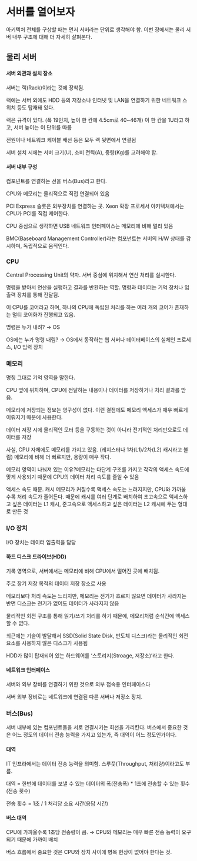 # 서버를 열어보자

아키텍처 전체를 구상할 때는 먼저 서버라는 단위로 생각해야 함. 이번 장에서는 물리 서버 내부 구조에 대해 더 자세히 살펴본다.

## 물리 서버

#### 서버 외관과 설치 장소

서버는 랙(Rack)이라는 것에 장착됨.

랙에는 서버 외에도 HDD 등의 저장소나 인터넷 및 LAN을 연결하기 위한 네트워크 스위치 등도 탑재돼 있다.

랙은 규격이 있다. (폭 19인치, 높이 한 칸에 4.5cm로 40\~46개) 이 한 칸을 1U라고 하고, 서버 높이는 이 단위를 따름

전원이나 네트워크 케이블 배선 등은 모두 랙 뒷면에서 연결됨

서버 설치 시에는 서버 크기(U), 소비 전력(A), 중량(Kg)를 고려해야 함.

#### 서버 내부 구성

컴포넌트를 연결하는 선을 버스(Bus)라고 한다.

CPU와 메모리는 물리적으로 직접 연결되어 있음

PCI Express 슬롯은 외부장치를 연결하는 곳. Xeon 확장 프로세서 아키텍처에서는 CPU가 PCI를 직접 제어한다.

CPU 중심으로 생각하면 USB 네트워크 인터페이스는 메모리에 비해 멀리 있음

BMC(Baseboard Management Controller)라는 컴포넌트는 서버의 H/W 상태를 감시하며, 독립적으로 움직인다.

### CPU

Central Processing Unit의 약자. 서버 중심에 위치해서 연산 처리를 실시한다.

명령을 받아서 연산을 실행하고 결과를 반환하는 역할. 명령과 데이터는 기억 장치나 입출력 장치를 통해 전달됨.

이 CPU를 코어라고 하며, 하나의 CPU에 독립된 처리를 하는 여러 개의 코어가 존재하는 멀티 코어화가 진행되고 있음.

명령은 누가 내려? → OS

OS에는 누가 명령 내림? → OS에서 동작하는 웹 서버나 데이터베이스의 실체인 프로세스, I/O 입력 장치

### 메모리

명칭 그대로 기억 영역을 말한다.

CPU 옆에 위치하며, CPU에 전달하는 내용이나 데이터를 저장하거나 처리 결과를 받음.

메모리에 저장되는 정보는 영구성이 없다. 이런 결점에도 메모리 액세스가 매우 빠르게 이뤄지기 때문에 사용한다.

데이터 저장 시에 물리적인 모터 등을 구동하는 것이 아니라 전기적인 처리만으로도 데이터를 저장

사실, CPU 자체에도 메모리를 가지고 있음. (레지스터나 1차(L1)/2차(L2) 캐시라고 불림) 메모리에 비해 더 빠르지만, 용량이 매우 작다.

메모리 영역이 나눠져 있는 이유?메모리는 다단계 구조를 가지고 각각의 액세스 속도에 맞게 사용되기 때문에 CPU의 데이터 처리 속도를 줄일 수 있음

액세스 속도 때문. 캐시 메모리가 커질수록 액세스 속도는 느려지지만, CPU와 가까울 수록 처리 속도가 줄어든다. 때문에 캐시를 여러 단계로 배치하여 초고속으로 액세스하고 싶은 데이터는 L1 캐시, 준고속으로 액세스하고 싶은 데이터는 L2 캐시에 두는 형대로 만든 것

### I/O 장치

I/O 장치는 데이터 입출력을 담당

#### 하드 디스크 드라이브(HDD)

기록 영역으로, 서버에서는 메모리에 비해 CPU에서 떨어진 곳에 배치됨.

주로 장기 저장 목적의 데이터 저장 장소로 사용

메모리보다 처리 속도는 느리지만, 메모리는 전기가 흐르지 않으면 데이터가 사라지는 반면 디스크는 전기가 없어도 데이터가 사라지지 않음

물리적인 회전 구조를 통해 읽기/쓰기 처리를 하기 때문에, 메모리처럼 순식간에 액세스할 수 없다.

최근에는 기술이 발달해서 SSD(Solid State Disk, 반도체 디스크)라는 물리적인 회전 요소를 사용하지 않은 디스크가 사용됨

HDD가 많이 탑재되어 있는 하드웨어를 ‘스토리지(Stroage, 저장소)’라고 한다.

#### 네트워크 인터페이스

서버와 외부 장비를 연결하기 위한 것으로 외부 접속용 인터페이스다

서버 외부 장비로는 네트워크에 연결된 다른 서버나 저장소 장치.

### 버스(Bus)

서버 내부에 있는 컴포넌트들을 서로 연결시키는 회선을 가리킨다. 버스에서 중요한 것은 어느 정도의 데이터 전송 능력을 가지고 있는가, 즉 대역이 어느 정도인가이다.

#### 대역

IT 인프라에서는 데이터 전송 능력을 의미함. 스루풋(Throughput, 처리량)이라고도 부름.

대역 = 한번에 데이터를 보낼 수 있는 데이터의 폭(전송폭) \* 1초에 전송할 수 있는 횟수(전송 횟수)

전송 횟수 = 1초 / 1 처리당 소요 시간(응답 시간)

#### 버스 대역

CPU에 가까울수록 1초당 전송량이 큼. → CPU와 메모리는 매우 빠른 전송 능력이 요구되기 때문에 가까이 배치

버스 흐름에서 중요한 것은 CPU와 장치 사이에 병목 현상이 없어야 한다는 것.
